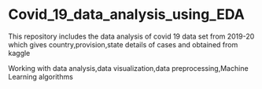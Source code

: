 # Covid_19_data_analysis_using_EDA
This repository includes the data analysis of covid 19 data set from 2019-20 which gives country,provision,state details of cases and obtained from kaggle 

Working with data analysis,data visualization,data preprocessing,Machine Learning algorithms
